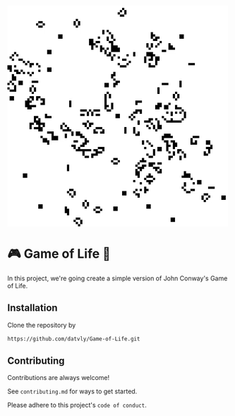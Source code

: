 ![App](https://github.com/datvly/Game-of-Life/blob/main/game.gif)


# 🎮 Game of Life 🧩


In this project, we're going create a simple version of John Conway's Game of Life.


## Installation

Clone the repository by
```bash
https://github.com/datvly/Game-of-Life.git
```
    
## Contributing

Contributions are always welcome!

See `contributing.md` for ways to get started.

Please adhere to this project's `code of conduct`.

